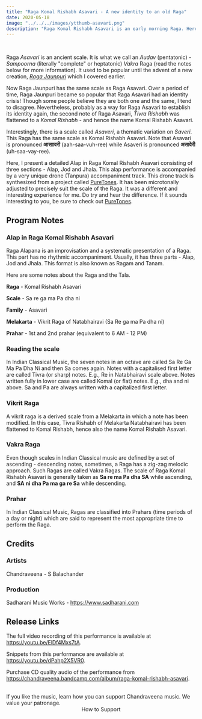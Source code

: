 ```yaml
---
title: "Raga Komal Rishabh Asavari - A new identity to an old Raga"
date: 2020-05-18
image: "../../../images/ytthumb-asavari.png"
description: "Raga Komal Rishabh Asavari is an early morning Raga. Here, I perform a detailed Alap in three sections (Alap, Jod and Jhala). This performance has a very unique drone (Tanpura) accompaniment."
---
```


<you-tube videoid="ElDf4Mxs7tA"></you-tube>
<br>

Raga *Asavari* is an ancient scale. It is what we call an *Audav* (pentatonic) - *Sampoorna* (literally "complete" or heptatonic) *Vakra* Raga (read the notes below for more information). It used to be popular until the advent of a new creation, [*Raga Jaunpuri*](/blog/r2-jaunpuri) which I covered earlier.

Now Raga Jaunpuri has the same scale as Raga Asavari. Over a period of time, Raga Jaunpuri became so popular that Raga Asavari had an identity crisis! Though some people believe they are both one and the same, I tend to disagree. Nevertheless, probably as a way for Raga Asavari to establish its identity again, the second note of Raga Asavari, *Tivra Rishabh* was flattened to a *Komal Rishabh* - and hence the name Komal Rishabh Asavari.

Interestingly, there is a scale called *Asaveri*, a thematic variation on *Saveri*. This Raga has the same scale as Komal Rishabh Asavari. Note that Asavari is pronounced **आसाावरी** (aah-saa-vuh-ree) while Asaveri is pronounced **असावेरी** (uh-saa-vay-ree).

Here, I present a detailed Alap in Raga Komal Rishabh Asavari consisting of three sections - Alap, Jod and Jhala. This alap performance is accompanied by a very unique drone (Tanpura) accompaniment track. This drone track is synthesized from a project called [PureTones](https://puretones.sadharani.com). It has been microtonally adjusted to precisely suit the scale of the Raga. It was a different and interesting experience for me. Do try and hear the difference. If it sounds interesting to you, be sure to check out [PureTones](https://puretones.sadharani.com).

## Program Notes

### Alap in Raga Komal Rishabh Asavari
Raga Alapana is an improvisation and a systematic presentation of a Raga. This part has no rhythmic accompaniment. Usually, it has three parts - Alap, Jod and Jhala. This format is also known as Ragam and Tanam.

Here are some notes about the Raga and the Tala.

**Raga** - Komal Rishabh Asavari

**Scale** - Sa re ga ma Pa dha ni

**Family** - Asavari

**Melakarta** - Vikrit Raga of Natabhairavi (Sa Re ga ma Pa dha ni)

**Prahar** - 1st and 2nd prahar (equivalent to 6 AM - 12 PM)

### Reading the scale
In Indian Classical Music, the seven notes in an octave are called Sa Re Ga Ma Pa Dha Ni and then Sa comes again. Notes with a capitalised first letter are called Tivra (or sharp) notes. E.g., Re in Natabhairavi scale above. Notes written fully in lower case are called Komal (or flat) notes. E.g., dha and ni above. Sa and Pa are always written with a capitalized first letter.

### Vikrit Raga
A vikrit raga is a derived scale from a Melakarta in which a note has been modified. In this case, Tivra Rishabh of Melakarta Natabhairavi has been flattened to Komal Rishabh, hence also the name Komal Rishabh Asavari.

### Vakra Raga
Even though scales in Indian Classical music are defined by a set of ascending - descending notes, sometimes, a Raga has a zig-zag melodic approach. Such Ragas are called Vakra Ragas. The scale of Raga Komal Rishabh Asavari is generally taken as **Sa re ma Pa dha SA** while ascending, and **SA ni dha Pa ma ga re Sa** while descending.

### Prahar
In Indian Classical Music, Ragas are classified into Prahars (time periods of a day or night) which are said to represent the most appropriate time to perform the Raga.

## Credits
### Artists
Chandraveena - S Balachander

### Production
Sadharani Music Works - https://www.sadharani.com

## Release Links

The full video recording of this performance is available at https://youtu.be/ElDf4Mxs7tA.

Snippets from this performance are available at https://youtu.be/dPahp2X5VR0.

Purchase CD quality audio of the performance from https://chandraveena.bandcamp.com/album/raga-komal-rishabh-asavari.

<br>

<notice-box>
If you like the music, learn how you can support Chandraveena music. We value your patronage.
<div style="text-align:center">
<my-button to="/support/">How to Support</my-button>
</div>
</notice-box>
